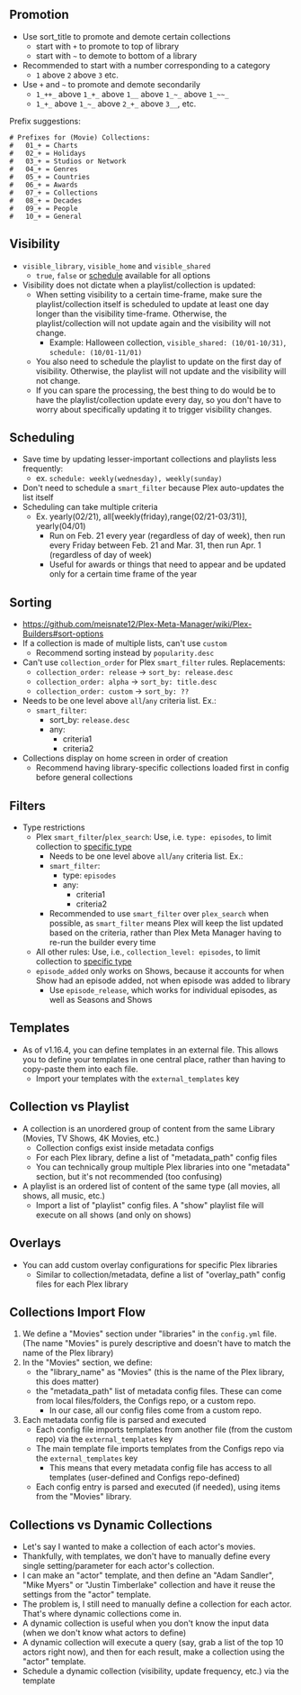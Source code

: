 ## Promotion

- Use sort_title to promote and demote certain collections
    - start with `+` to promote to top of library
    - start with `~` to demote to bottom of a library
- Recommended to start with a number corresponding to a category
    - `1` above `2` above `3` etc.
- Use `+` and `~` to promote and demote secondarily
    - `1_++_` above `1_+_` above `1__` above `1_~_` above `1_~~_`
    - `1_+_` above `1_~_` above `2_+_` above `3__`, etc.

Prefix suggestions:

```
# Prefixes for (Movie) Collections:
#   01_+ = Charts
#   02_+ = Holidays
#   03_+ = Studios or Network
#   04_+ = Genres
#   05_+ = Countries
#   06_+ = Awards
#   07_+ = Collections
#   08_+ = Decades
#   09_+ = People
#   10_+ = General
```

## Visibility

- `visible_library`, `visible_home` and `visible_shared`
    - `true`, `false` or [schedule](https://github.com/meisnate12/Plex-Meta-Manager/wiki/Schedule-Detail) available for
      all options
- Visibility does not dictate when a playlist/collection is updated:
    - When setting visibility to a certain time-frame, make sure the playlist/collection itself is scheduled to update
      at
      least one day longer than the visibility time-frame. Otherwise, the playlist/collection will not update again and
      the
      visibility will not change.
        - Example: Halloween collection, `visible_shared: (10/01-10/31)`, `schedule: (10/01-11/01)`
    - You also need to schedule the playlist to update on the first day of visibility. Otherwise, the playlist will not
      update and the visibility will not change.
    - If you can spare the processing, the best thing to do would be to have the playlist/collection update every day,
      so you don't have to worry about specifically updating it to trigger visibility changes.

## Scheduling

- Save time by updating lesser-important collections and playlists less frequently:
    - ex. `schedule: weekly(wednesday), weekly(sunday)`
- Don't need to schedule a `smart_filter` because Plex auto-updates the list itself
- Scheduling can take multiple criteria
  - Ex. yearly(02/21), all[weekly(friday),range(02/21-03/31)], yearly(04/01)
    - Run on Feb. 21 every year (regardless of day of week), then run every Friday between Feb. 21 and Mar. 31, then run Apr. 1 (regardless of day of week)
    - Useful for awards or things that need to appear and be updated only for a certain time frame of the year

## Sorting

- https://github.com/meisnate12/Plex-Meta-Manager/wiki/Plex-Builders#sort-options
- If a collection is made of multiple lists, can't use `custom`
    - Recommend sorting instead by `popularity.desc`
- Can't use `collection_order` for Plex `smart_filter` rules. Replacements:
    - `collection_order: release` -> `sort_by: release.desc`
    - `collection_order: alpha` -> `sort_by: title.desc`
    - `collection_order: custom` -> `sort_by: ??`
- Needs to be one level above `all`/`any` criteria list. Ex.:
    - `smart_filter`:
        - sort_by: `release.desc`
        - any:
            - criteria1
            - criteria2
- Collections display on home screen in order of creation
    - Recommend having library-specific collections loaded first in config before general collections

## Filters

- Type restrictions
    - Plex `smart_filter`/`plex_search`: Use, i.e. `type: episodes`, to limit collection
      to [specific type](https://github.com/meisnate12/Plex-Meta-Manager/wiki/Plex-Builders#special-attributes)
        - Needs to be one level above `all`/`any` criteria list. Ex.:
        - `smart_filter`:
            - type: `episodes`
            - any:
                - criteria1
                - criteria2
        - Recommended to use `smart_filter` over `plex_search` when possible, as `smart_filter` means Plex will keep the
          list updated based on the criteria, rather than Plex Meta Manager having to re-run the builder every time
    - All other rules: Use, i.e., `collection_level: episodes`, to limit collection
      to [specific type](https://github.com/meisnate12/Plex-Meta-Manager/wiki/Metadata-Details#metadata-details)
  - `episode_added` only works on Shows, because it accounts for when Show had an episode added, not when episode was
    added to library
    - Use `episode_release`, which works for individual episodes, as well as Seasons and Shows

## Templates

- As of v1.16.4, you can define templates in an external file. This allows you to define your templates in one central
  place, rather than having to copy-paste them into each file.
    - Import your templates with the `external_templates` key

## Collection vs Playlist

- A collection is an unordered group of content from the same Library (Movies, TV Shows, 4K Movies, etc.)
    - Collection configs exist inside metadata configs
    - For each Plex library, define a list of "metadata_path" config files
    - You can technically group multiple Plex libraries into one "metadata" section, but it's not recommended (too
      confusing)
- A playlist is an ordered list of content of the same type (all movies, all shows, all music, etc.)
    - Import a list of "playlist" config files. A "show" playlist file will execute on all shows (and only on shows)

## Overlays

- You can add custom overlay configurations for specific Plex libraries
    - Similar to collection/metadata, define a list of "overlay_path" config files for each Plex library

## Collections Import Flow

1. We define a "Movies" section under "libraries" in the `config.yml` file. (The name "Movies" is purely descriptive and
   doesn't have to match the name of the Plex library)
2. In the "Movies" section, we define:
    - the "library_name" as "Movies" (this is the name of the Plex library, this does matter)
    - the "metadata_path" list of metadata config files. These can come from local files/folders, the Configs repo, or a
      custom repo.
        - In our case, all our config files come from a custom repo.
3. Each metadata config file is parsed and executed
    - Each config file imports templates from another file (from the custom repo) via the `external_templates` key
    - The main template file imports templates from the Configs repo via the `external_templates` key
        - This means that every metadata config file has access to all templates (user-defined and Configs repo-defined)
    - Each config entry is parsed and executed (if needed), using items from the "Movies" library.

## Collections vs Dynamic Collections

- Let's say I wanted to make a collection of each actor's movies.
- Thankfully, with templates, we don't have to manually define every single setting/parameter for each actor's
  collection.
- I can make an "actor" template, and then define an "Adam Sandler", "Mike Myers" or "Justin Timberlake" collection and
  have it reuse the settings from the "actor" template.
- The problem is, I still need to manually define a collection for each actor. That's where dynamic collections come in.
- A dynamic collection is useful when you don't know the input data (when we don't know what actors to define)
- A dynamic collection will execute a query (say, grab a list of the top 10 actors right now), and then for each result,
  make a collection using the "actor" template.
- Schedule a dynamic collection (visibility, update frequency, etc.) via the template
